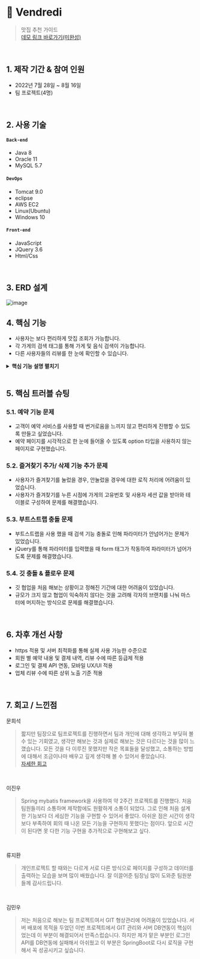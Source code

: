 # :pushpin: Vendredi
>맛집 추천 가이드  
>[데모 링크 바로가기(미완성)](http://15.164.130.227:8080/vendredi/)

</br>

## 1. 제작 기간 & 참여 인원
- 2022년 7월 28일 ~ 8월 16일
- 팀 프로젝트(4명)

</br>

## 2. 사용 기술
#### `Back-end`
  - Java 8
  - Oracle 11
  - MySQL 5.7
  
#### `DevOps`
  - Tomcat 9.0
  - eclipse
  - AWS EC2
  - Linux(Ubuntu)
  - Windows 10

#### `Front-end`
  - JavaScript
  - JQuery 3.6
  - Html/Css

</br>

## 3. ERD 설계
![image](https://user-images.githubusercontent.com/101315869/185061441-8ad21132-26de-4624-8864-fbae375cec38.png)


## 4. 핵심 기능
- 사용자는 보다 편리하게 맛집 조회가 가능합니다.
- 각 가게의 검색 태그를 통해 가게 및 음식 검색이 가능합니다.
- 다른 사용자들의 리뷰를 한 눈에 확인할 수 있습니다.

<details>
<summary><b>핵심 기능 설명 펼치기</b></summary>
<div markdown="1">

### 4.1. 전체 흐름
![image](https://user-images.githubusercontent.com/101315869/185076337-ebd4d939-41d5-46fc-8096-d1423dafc283.png)

### 4.2. 핵심 기능

- **사용자 예약처리** :pushpin: [코드 확인](https://github.com/Aiden125/Vendredi/blob/d6f4c2e36ba05fe1bf750be1f18ce5a26063410a/src/main/webapp/WEB-INF/views/reservation/reservation.jsp#L107-L116)
  - 시각적으로 한 눈에 들어올 수 있도록 select 타입을 사용하지 않는 페이지를 구현했습니다.
  
- **ajax를 통한 비동기 회원 가입페이지** :pushpin: [코드 확인](https://github.com/Aiden125/Vendredi/blob/491e2daf6d24deb2004be1635eaac91450f1a02d/src/main/webapp/WEB-INF/views/member/joinForm.jsp#L77-L135)
  - ajax를 통해 비동기식 회원가입 페이지를 구현했습니다.

- **업체 등록 승인 처리** :pushpin: [코드 확인](https://github.com/Aiden125/Vendredi/blob/38be89e3804dafa1879a66b64e343c73d7b8fff8/src/main/java/com/pro/vendredi/controller/RequestController.java#L42-L46)
  - Controller 및 Service를 통해 업체 승인 처리 되도록 구현했습니다.

</div>
</details>

</br>

## 5. 핵심 트러블 슈팅
### 5.1. 예약 기능 문제
- 고객이 예약 서비스를 사용할 때 번거로움을 느끼지 않고 편리하게 진행할 수 있도록 만들고 싶었습니다.
- 예약 페이지를 시각적으로 한 눈에 들어올 수 있도록 option 타입을 사용하지 않는 페이지로 구현했습니다.

### 5.2. 즐겨찾기 추가/ 삭제 기능 추가 문제 
- 사용자가 즐겨찾기를 눌렀을 경우, 안눌렀을 경우에 대한 로직 처리에 어려움이 있었습니다.
- 사용자가 즐겨찾기를 누른 시점에 가게의 고유번호 및 사용자 세션 값을 받아와 테이블로 구성하여 문제를 해결했습니다.

### 5.3. 부트스트랩 충돌 문제
- 부트스트랩을 사용 했을 때 검색 기능 충돌로 인해 파라미터가 안넘어가는 문제가 있었습니다.
- jQuery를 통해 파라미터를 입력했을 때 form 태그가 작동하여 파라미터가 넘어가도록 문제를 해결했습니다.

### 5.4. 깃 충돌 & 플로우 문제
- 깃 협업을 처음 해보는 상황이고 정해진 기간에 대한 어려움이 있었습니다.
- 규모가 크지 않고 협업이 익숙하지 않다는 것을 고려해 각자의 브랜치를 나눠 마스터에 머지하는 방식으로 문제를 해결했습니다.


</div>
</details>

</br>

## 6. 차후 개선 사항
- https 적용 및 서버 최적화를 통해 실제 사용 가능한 수준으로
- 회원 별 예약 내용 및 결제 내역, 리뷰 수에 따른 등급제 적용
- 로그인 및 결제 API 연동, 모바일 UX/UI 적용
- 업체 리뷰 수에 따른 상위 노출 기준 적용

</br>

## 7. 회고 / 느낀점
  문희석</br>
>짧지만 팀장으로 팀프로젝트를 진행하면서 팀과 개인에 대해 생각하고 부딪혀 볼 수 있는 기회였고, 생각만 해보는 것과 실제로 해보는 것은 다르다는 것을 많이 느꼈습니다. 모든 것을 다 이루진 못했지만 작은 목표들을 달성했고, 소통하는 방법에 대해서 조금이나마 배우고 깊게 생각해 볼 수 있어서 좋았습니다.
</br> [자세한 회고](https://dosmallthing.tistory.com/154)
  
  </br>
  
  이진우</br>
>Spring mybatis framework을 사용하여 약 2주간 프로젝트를 진행했다. 처음 팀원들끼리 소통하며 제작함에도 원활하게 소통이 되었다. 그로 인해 처음 설계한 기능보다 더 세심한 기능을 구현할 수 있어서 좋았다. 아쉬운 점은 시간이 생각보다 부족하여 회의 때 나온 모든 기능을 구현하지 못했다는 점이다. 앞으로 시간이 된다면 못 다한 기능 구현을 추가적으로 구현해보고 싶다.
  </br>
  
  류지환</br>
>개인프로젝트 할 때와는 다르게 서로 다른 방식으로 페이지를 구성하고 데이터를 출력하는 모습을 보며 많이 배웠습니다. 잘 이끌어준 팀장님 많이 도와준 팀원분들께 감사드립니다.
  </br>
  
  김민우</br>
>저는 처음으로 해보는 팀 프로젝트여서 GIT 형상관리에 어려움이 있었습니다. 서버 배포에 목적을 두었던 이번 프로젝트에서 GIT 관리와 서버 DB연동이 핵심이었는데 이 부분이 해결되어서 만족스럽습니다. 하지만 제가 맡은 부분인 로그인 API를 DB연동에 실패해서 아쉬웠고 이 부분은  SpringBoot로 다시 로직을 구현해서 꼭 성공시키고 싶습니다.
  </br>
  

  
  
  
